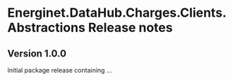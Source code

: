 # Energinet.DataHub.Charges.Clients.Abstractions Release notes

## Version 1.0.0

Initial package release containing ...
